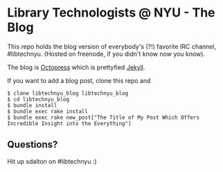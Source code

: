 # Library Technologists @ NYU - The Blog
This repo holds the blog version of everybody's (?!) favorite IRC channel, #libtechnyu.
(Hosted on freenode, if you didn't know now you know).

The blog is [Octopress](https://github.com/imathis/octopress) which is prettyfied [Jekyll](https://github.com/mojombo/jekyll).

If you want to add a blog post, clone this repo and 
    
    $ clone libtechnyu_blog libtechnyu_blog
    $ cd libtechnyu_blog
    $ bundle install
    $ bundle exec rake install
    $ bundle exec rake new_post["The Title of My Post Which Offers Incredible Insight into the Everything"]

## Questions?
Hit up sdalton on #libtechnyu :)

